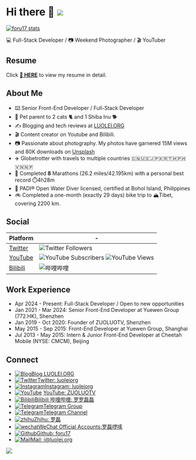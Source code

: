 # Hi there 👋 ![](https://komarev.com/ghpvc/?username=foru17e&color=blue&style=flat-square)

[![foru17 stats](https://github-readme-stats.vercel.app/api?username=foru17&theme=dark&show_icons=true)](https://github.com/foru17)

💻 Full-Stack Developer / 📷 Weekend Photographer / 🎬 YouTuber

## Resume

Click **[📝 HERE](https://github.com/foru17/foru17/blob/main/RESUME.md)** to view my resume in detail.

## About Me

- ⌨️ Senior Front-End Developer / Full-Stack Developer
- 🐾 Pet parent to 2 cats 🐈 and 1 Shiba Inu 🐕
- ✍️ Blogging and tech reviews at [LUOLEI.ORG](https://luolei.org)
- 🎬 Content creator on Youtube and Bilibili.
- 📷 Passionate about photography. My photos have garnered 15M views and 80K downloads on [Unsplash](https://unsplash.com/@luolei)
- ✈️ Globetrotter with travels to multiple countries 🇨🇳🇺🇸🇯🇵🇰🇷🇹🇭🇵🇭🇻🇳🇳🇵
- 🏃 Completed **8** Marathons (26.2 miles/42.195km) with a personal best record ⏱️4h28m
- 🤿 PADI® Open Water Diver licensed, certified at Bohol Island, Philippines
- 🚲 Completed a one-month (exactly 29 days) bike trip to 🏔️Tibet, covering 2200 km.

## Social

| Platform                               | -                                                                                                                         |
| -------------------------------------- | ------------------------------------------------------------------------------------------------------------------------- |
| [Twitter](https://x.com/luoleiorg)     | ![Twitter Followers](https://badge.is26.com/twitter)                                                                      |
| [YouTube](https://zuoluo.tv/youtube)   | ![YouTube Subscribers](https://badge.is26.com/youtube-subscribers) ![YouTube Views](https://badge.is26.com/youtube-views) |
| [Bilibili](https://zuoluo.tv/bilibili) | ![哔哩哔哩](https://badge.is26.com/bilibili)                                                                              |

## Work Experience

- Apr 2024 - Present: Full-Stack Developer / Open to new opportunities
- Jan 2021 - Mar 2024: Senior Front-End Developer at Yuewen Group (772.HK), Shenzhen
- Jan 2019 - Oct 2020: Founder of ZUOLUOTV, Shenzhen
- May 2015 - Sep 2015: Front-End Developer at Yuewen Group, Shanghai
- Jul 2013 - May 2015: Intern & Junior Front-End Developer at Cheetah Mobile (NYSE: CMCM), Beijing

## Connect

- [![Blog](https://static.is26.com/tmp/icons/blog.svg)](https://luolei.org)[Blog LUOLEI.ORG](https://luolei.org)
- [![Twitter](https://static.is26.com/tmp/icons/twitter.svg)](https://zuoluo.tv/twitter)[Twitter: luoleiorg](https://zuoluo.tv/twitter)
- [![Instagram](https://static.is26.com/tmp/icons/instagram.svg)](https://instagram.com/luoleiorg)[Instagram: luoleiorg](https://zuoluo.tv/ig)
- [![YouTube](https://static.is26.com/tmp/icons/youtube.svg)](https://zuoluo.tv/youtube) [YouTube: ZUOLUOTV](https://zuoluo.tv/youtube)
- [![Bilibili](https://static.is26.com/tmp/icons/bilibili.svg)](https://zuoluo.tv/bilibili)[Bilibili 哔哩哔哩: 罗罗磊磊](https://zuoluo.tv/bilibili)
- [![Telegram](https://static.is26.com/tmp/icons/telegram.svg)](https://t.me/zuoluotv)[Telegram Group](https://t.me/zuoluotv)
- [![Telegram](https://static.is26.com/tmp/icons/telegram2.svg)](https://t.me/zuoluotvofficial)[Telegram Channel](https://t.me/zuoluotvofficial)
- [![zhihu](https://static.is26.com/tmp/icons/zhihu.svg)](https://zuoluo.tv/zhihu)[Zhihu: 罗磊](https://zuoluo.tv/zhihu)
- [![wechat](https://static.is26.com/tmp/icons/wechat.svg)](https://zuoluo.tv/wechat)[WeChat Official Accounts:罗磊啰嗦](https://zuoluo.tv/wechat)
- [![Github](https://static.is26.com/tmp/icons/github.svg)](https://github.com/foru17)[Github: foru17](https://github.com/foru17)
- [![Mail](https://static.is26.com/tmp/icons/gmail.svg)](mailto:i@luolei.org)[Mail: i@luolei.org](mailto:i@luolei.org)

![](https://static.is26.com/share/profile-background.jpg)
